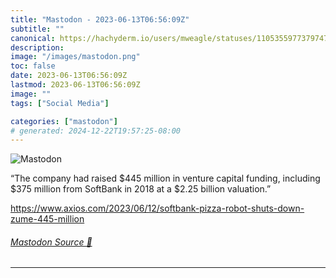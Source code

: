 ```yaml
---
title: "Mastodon - 2023-06-13T06:56:09Z"
subtitle: ""
canonical: https://hachyderm.io/users/mweagle/statuses/110535597737974704
description:
image: "/images/mastodon.png"
toc: false
date: 2023-06-13T06:56:09Z
lastmod: 2023-06-13T06:56:09Z
image: ""
tags: ["Social Media"]

categories: ["mastodon"]
# generated: 2024-12-22T19:57:25-08:00
---
```

![Mastodon](/images/mastodon.png)

<p>“The company had raised $445 million in venture capital funding, including $375 million from SoftBank in 2018 at a $2.25 billion valuation.”</p><p><a href="https://www.axios.com/2023/06/12/softbank-pizza-robot-shuts-down-zume-445-million" target="_blank" rel="nofollow noopener noreferrer" translate="no"><span class="invisible">https://www.</span><span class="ellipsis">axios.com/2023/06/12/softbank-</span><span class="invisible">pizza-robot-shuts-down-zume-445-million</span></a></p>


###### [Mastodon Source 🐘](https://hachyderm.io/@mweagle/110535597737974704)

___

